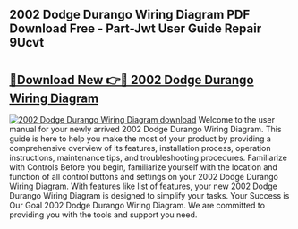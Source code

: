 ## 2002 Dodge Durango Wiring Diagram PDF Download Free - Part-Jwt User Guide Repair 9Ucvt

# <h2><a href="http://dfhmxxb.blite.top/?on=2002+Dodge+Durango+Wiring+Diagram">🔗Download New 👉🔴 2002 Dodge Durango Wiring Diagram</a></h2>

[![2002 Dodge Durango Wiring Diagram download](https://i.imgur.com/lujVjoI.png)](http://dfhmxxb.blite.top/?on=2002+Dodge+Durango+Wiring+Diagram)
Welcome to the user manual for your newly arrived 2002 Dodge Durango Wiring Diagram. This guide is here to help you make the most of your product by providing a comprehensive overview of its features, installation process, operation instructions, maintenance tips, and troubleshooting procedures. Familiarize with Controls Before you begin, familiarize yourself with the location and function of all control buttons and settings on your 2002 Dodge Durango Wiring Diagram. With features like list of features, your new 2002 Dodge Durango Wiring Diagram is designed to simplify your tasks. Your Success is Our Goal 2002 Dodge Durango Wiring Diagram. We are committed to providing you with the tools and support you need.
